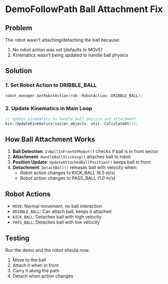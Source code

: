 # DemoFollowPath Ball Attachment Fix

## Problem
The robot wasn't attaching/detaching the ball because:
1. No robot action was set (defaults to MOVE)
2. Kinematics wasn't being updated to handle ball physics

## Solution

### 1. Set Robot Action to DRIBBLE_BALL
```cpp
robot_manager.SetRobotAction(rob::RobotAction::DRIBBLE_BALL);
```

### 2. Update Kinematics in Main Loop
```cpp
// Update kinematics to handle ball physics and attachment
kin::UpdateKinematics(soccer_objects, util::CalculateDt());
```

## How Ball Attachment Works

1. **Ball Detection**: `IsBallInFrontOfRobot()` checks if ball is in front sector
2. **Attachment**: `HandleBallSticking()` attaches ball to robot
3. **Position Update**: `UpdateAttachedBallPosition()` keeps ball in front
4. **Detachment**: `DetachBall()` releases ball with velocity when:
   - Robot action changes to KICK_BALL (6.5 m/s)
   - Robot action changes to PASS_BALL (1.0 m/s)

## Robot Actions
- `MOVE`: Normal movement, no ball interaction
- `DRIBBLE_BALL`: Can attach ball, keeps it attached
- `KICK_BALL`: Detaches ball with high velocity
- `PASS_BALL`: Detaches ball with low velocity

## Testing
Run the demo and the robot should now:
1. Move to the ball
2. Attach it when in front
3. Carry it along the path
4. Detach when action changes
